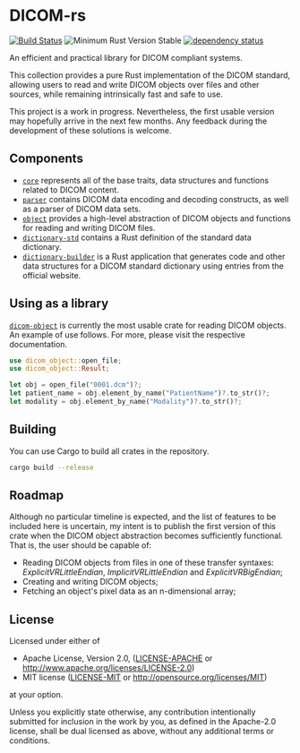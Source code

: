 # DICOM-rs

[![Build Status](https://travis-ci.org/Enet4/dicom-rs.svg?branch=master)](https://travis-ci.org/Enet4/dicom-rs) ![Minimum Rust Version Stable](https://img.shields.io/badge/Minimum%20Rust%20Version-stable-green.svg) [![dependency status](https://deps.rs/repo/github/Enet4/dicom-rs/status.svg)](https://deps.rs/repo/github/Enet4/dicom-rs)


An efficient and practical library for DICOM compliant systems.

This collection provides a pure Rust implementation of the DICOM standard,
allowing users to read and write DICOM objects over files and other sources, while
remaining intrinsically fast and safe to use.

This project is a work in progress. Nevertheless, the first usable version may hopefully arrive
in the next few months. Any feedback during the development of these solutions is welcome.

## Components

- [`core`](core) represents all of the base traits, data structures and functions related to DICOM content.
- [`parser`](parser) contains DICOM data encoding and decoding constructs, as well as a parser of DICOM data sets.
- [`object`](object) provides a high-level abstraction of DICOM objects and functions for reading and writing DICOM files.
- [`dictionary-std`](dictionary-std) contains a Rust definition of the standard data dictionary.
- [`dictionary-builder`](dictionary-builder) is a Rust application that generates code and
  other data structures for a DICOM standard dictionary using entries from the official website.

## Using as a library

[`dicom-object`](object) is currently the most usable crate for reading DICOM objects. An example of use follows. For more, please visit the respective documentation.

```rust
use dicom_object::open_file;
use dicom_object::Result;

let obj = open_file("0001.dcm")?;
let patient_name = obj.element_by_name("PatientName")?.to_str()?;
let modality = obj.element_by_name("Modality")?.to_str()?;
```

## Building

You can use Cargo to build all crates in the repository.

```sh
cargo build --release
```

## Roadmap

Although no particular timeline is expected, and the list of features to be included here is uncertain, my intent is to publish the first version of this crate when the DICOM object abstraction becomes sufficiently functional. That is, the user should be capable of:

 - Reading DICOM objects from files in one of these transfer syntaxes: _ExplicitVRLittleEndian_, _ImplicitVRLittleEndian_ and _ExplicitVRBigEndian_;
 - Creating and writing DICOM objects;
 - Fetching an object's pixel data as an n-dimensional array;

## License

Licensed under either of

* Apache License, Version 2.0, ([LICENSE-APACHE](LICENSE-APACHE) or <http://www.apache.org/licenses/LICENSE-2.0>)
* MIT license ([LICENSE-MIT](LICENSE-MIT) or <http://opensource.org/licenses/MIT>)

at your option.

Unless you explicitly state otherwise, any contribution intentionally submitted
for inclusion in the work by you, as defined in the Apache-2.0 license, shall be dual licensed as above, without any
additional terms or conditions.
